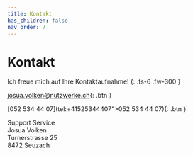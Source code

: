 ```yaml
---
title: Kontakt
has_children: false
nav_order: 7
---
```


# Kontakt

Ich freue mich auf Ihre Kontaktaufnahme!
{: .fs-6 .fw-300 }

[josua.volken@nutzwerke.ch](mailto:josua.volken@nutzwerke.ch){: .btn }

[052 534 44 07](tel:+41525344407">052 534 44 07){: .btn }

Support Service<br/>
Josua Volken<br/>
Turnerstrasse 25<br/>
8472 Seuzach
